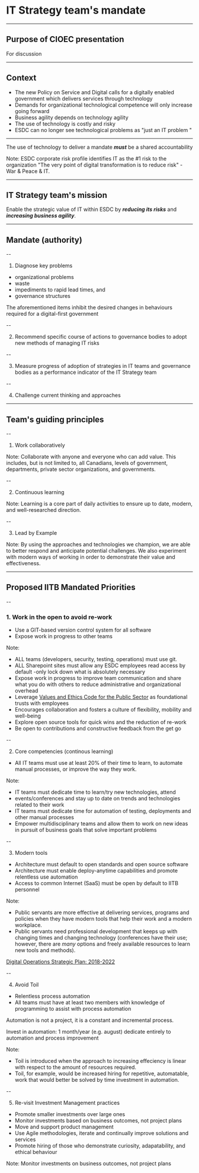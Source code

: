 <!-- markdownlint-disable MD013 -->
# IT Strategy team's mandate

---

## Purpose of CIOEC presentation

For discussion

---

## Context

- The new Policy on Service and Digital calls for a digitally enabled government which delivers services through technology <!-- .element: class="fragment" data-fragment-index="1" -->
- Demands for organizational technological competence will only increase going forward <!-- .element: class="fragment" data-fragment-index="2" -->
- Business agility depends on technology agility <!-- .element: class="fragment" data-fragment-index="3" -->
- The use of technology is costly and risky <!-- .element: class="fragment" data-fragment-index="4" -->
- ESDC can no longer see technological problems as "just an IT problem <!-- .element: class="fragment" data-fragment-index="5" -->"

---

The use of technology to deliver a mandate ***must*** be a shared accountability

Note:
ESDC corporate risk profile identifies IT as the #1 risk to the organization
"The very point of digital transformation is to reduce risk" - War & Peace & IT.

---

## IT Strategy team's mission

Enable the strategic value of IT within ESDC by ***reducing its risks*** and ***increasing business agility***.

---

## Mandate (authority)

--

<!-- markdownlint-disable MD032 MD006 -->
1. Diagnose key problems
  - organizational problems
  - waste
  - impediments to rapid lead times, and
  - governance structures
<!-- markdownlint-enable MD032 MD006 -->

The aforementioned items inhibit the desired changes in behaviours required
 for a digital-first government

--

<!-- markdownlint-disable MD032 MD006 MD029 -->
2. Recommend specific course of actions to governance bodies to adopt new methods of managing IT risks
<!-- markdownlint-enable MD032 MD006 MD029 -->

--

<!-- markdownlint-disable MD032 MD006 MD029 -->
3. Measure progress of adoption of strategies in IT teams and governance bodies as a performance indicator of the IT Strategy team
<!-- markdownlint-enable MD032 MD006 MD029 -->

--

<!-- markdownlint-disable MD032 MD006 MD029 -->
4. Challenge current thinking and approaches
<!-- markdownlint-enable MD032 MD006 MD029 -->

---

## Team's guiding principles

--

1. Work collaboratively

Note:
Collaborate with anyone and everyone who can add value. This includes, but is not limited to, all Canadians, levels of government, departments, private sector organizations, and governments.

--

<!-- markdownlint-disable MD029 -->
2. Continuous learning
<!-- markdownlint-enable MD029 -->
Note:
Learning is a core part of daily activities to ensure up to date, modern, and well-researched direction.

--

<!-- markdownlint-disable MD029 -->
3. Lead by Example
<!-- markdownlint-enable MD029 -->
Note:
By using the approaches and technologies we champion, we are able to better respond and anticipate potential challenges. We also experiment with modern ways of working in order to demonstrate their value and effectiveness.

---

## Proposed IITB Mandated Priorities

--

<!-- markdownlint-disable MD029 -->
### 1. Work in the open to avoid re-work
<!-- markdownlint-enable MD029 -->

- Use a GIT-based version control system for all software
- Expose work in progress to other teams

Note:

- ALL teams (developers, security, testing, operations) must use git.
- ALL Sharepoint sites must allow any ESDC employees read access by default -only lock down what is absolutely necessary
- Expose work in progress to improve team communication and share what you do with others to reduce administrative and organizational overhead
- Leverage [Values and Ethics Code for the Public Sector](https://www.tbs-sct.gc.ca/pol/doc-eng.aspx?id=25049) as foundational trusts with employees
- Encourages collaboration and fosters a culture of flexibility, mobility and well-being
- Explore open source tools for quick wins and the reduction of re-work
- Be open to contributions and constructive feedback from the get go

--

<!-- markdownlint-disable MD029 -->
2. Core competencies (continous learning)
<!-- markdownlint-enable MD029 -->

- All IT teams must use at least 20% of their time to learn, to automate manual
processes, or improve the way they work.

Note:

- IT teams must dedicate time to learn/try new technologies, attend
- events/conferences and stay up to date on trends and technologies related to their work
- IT teams must dedicate time for automation of testing, deployments and other manual processes
- Empower multidisciplinary teams and allow them to work on new ideas in pursuit of business goals that solve important problems

--

<!-- markdownlint-disable MD029 -->
3. Modern tools
<!-- markdownlint-enable MD029 -->

- Architecture must default to open standards and open source software
- Architecture must enable deploy-anytime capabilities and promote relentless use automation
- Access to common Internet (SaaS) must be open by default to IITB personnel

Note:

- Public servants are more effective at delivering services, programs and policies when they have modern tools that help their work and a modern workplace.
- Public servants need professional development that keeps up with changing times and changing technology (conferences have their use; however, there are *many* options and freely available resources to learn new tools and methods).

[Digital Operations Strategic Plan: 2018-2022](https://www.canada.ca/en/government/system/digital-government/digital-operations-strategic-plan-2018-2022.html)

--

<!-- markdownlint-disable MD029 -->
4. Avoid Toil
<!-- markdownlint-enable MD029 -->

- Relentless process automation
- All teams must have at least two members with knowledge of programming to assist with process automation

Automation is not a project, it is a constant and incremental process.

Invest in automation: 1 month/year (e.g. august) dedicate entirely to automation and process improvement

Note:

- Toil is introduced when the approach to increasing effeciency is linear with respect to the amount of resources required.
- Toil, for example, would be increased hiring for repetitive, automatable, work that would better be solved by time investment in automation.

--

<!-- markdownlint-disable MD029 -->
5. Re-visit Investment Management practices
<!-- markdownlint-enable MD029 -->

- Promote smaller investments over large ones
- Monitor investments based on business outcomes, not project plans
- Move and support product management
- Use Agile methodologies, iterate and continually improve solutions and services
- Promote hiring of those who demonstrate curiosity, adapatability, and ethical behaviour

Note:
Monitor investments on business outcomes, not project plans

<!-- markdownlint-enable MD013-->